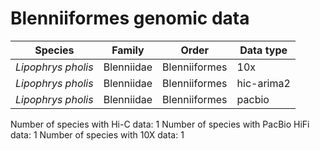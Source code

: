 # Blenniiformes genomic data

| Species | Family | Order | Data type |
| -- | --- | --- | --- |
| *Lipophrys pholis* | Blenniidae | Blenniiformes | 10x |
| *Lipophrys pholis* | Blenniidae | Blenniiformes | hic-arima2 |
| *Lipophrys pholis* | Blenniidae | Blenniiformes | pacbio |

Number of species with Hi-C data: 1
Number of species with PacBio HiFi data: 1
Number of species with 10X data: 1

